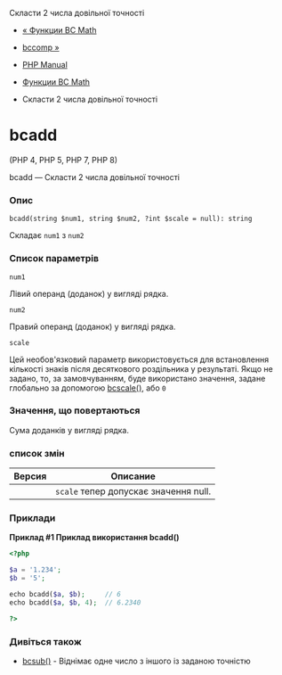 Скласти 2 числа довільної точності

-   [« Функции BC Math](ref.bc.html)
    
-   [bccomp »](function.bccomp.html)
    
-   [PHP Manual](index.html)
    
-   [Функции BC Math](ref.bc.html)
    
-   Скласти 2 числа довільної точності
    

# bcadd

(PHP 4, PHP 5, PHP 7, PHP 8)

bcadd — Скласти 2 числа довільної точності

### Опис

```methodsynopsis
bcadd(string $num1, string $num2, ?int $scale = null): string
```

Складає `num1` з `num2`

### Список параметрів

`num1`

Лівий операнд (доданок) у вигляді рядка.

`num2`

Правий операнд (доданок) у вигляді рядка.

`scale`

Цей необов'язковий параметр використовується для встановлення кількості знаків після десяткового роздільника у результаті. Якщо не задано, то, за замовчуванням, буде використано значення, задане глобально за допомогою [bcscale()](function.bcscale.html), або `0`

### Значення, що повертаються

Сума доданків у вигляді рядка.

### список змін

| Версия | Описание |
| --- | --- |
|  | `scale` тепер допускає значення null. |

### Приклади

**Приклад #1 Приклад використання **bcadd()****

```php
<?php

$a = '1.234';
$b = '5';

echo bcadd($a, $b);     // 6
echo bcadd($a, $b, 4);  // 6.2340

?>
```

### Дивіться також

-   [bcsub()](function.bcsub.html) - Віднімає одне число з іншого із заданою точністю